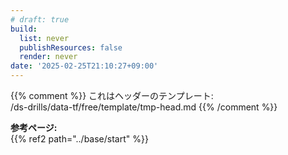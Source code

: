 ```yaml
---
# draft: true
build: 
  list: never
  publishResources: false
  render: never
date: '2025-02-25T21:10:27+09:00'
---
```


{{% comment %}}
これはヘッダーのテンプレート:  
/ds-drills/data-tf/free/template/tmp-head.md
{{% /comment %}}

**参考ページ:**  
{{% ref2 path="../base/start" %}}

